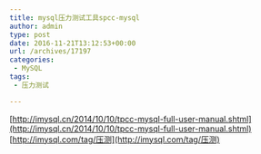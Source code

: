 ```yaml
---
title: mysql压力测试工具spcc-mysql
author: admin
type: post
date: 2016-11-21T13:12:53+00:00
url: /archives/17197
categories:
 - MySQL
tags:
 - 压力测试

---
```

[http://imysql.cn/2014/10/10/tpcc-mysql-full-user-manual.shtml](http://imysql.cn/2014/10/10/tpcc-mysql-full-user-manual.shtml) [http://imysql.com/tag/压测](http://imysql.com/tag/压测)